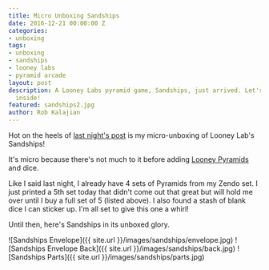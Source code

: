 ```yaml
---
title: Micro Unboxing Sandships
date: 2016-12-21 00:00:00 Z
categories:
- unboxing
tags:
- unboxing
- sandships
- looney labs
- pyramid arcade
layout: post
description: A Looney Labs pyramid game, Sandships, just arrived. Let's see what's
  inside!
featured: sandships2.jpg
author: Rob Kalajian
---
```


Hot on the heels of [last night's post](http://pawnsperspective.com/Looney-Labs-Holiday-Gift-Sandships/) is my micro-unboxing of Looney Lab's Sandships!

It's micro because there's not much to it before adding [Looney Pyramids](http://store.looneylabs.com/Looney-Pyramids-Rainbow?sc=2&category=1676) and dice.

Like I said last night, I already have 4 sets of Pyramids from my Zendo set. I just printed a 5th set today that didn't come out that great but will hold me over until I buy a full set of 5 (listed above). I also found a stash of blank dice I can sticker up. I'm all set to give this one a whirl!

Until then, here's Sandships in its unboxed glory.

![Sandships Envelope]({{ site.url }}/images/sandships/envelope.jpg)
![Sandships Envelope Back]({{ site.url }}/images/sandships/back.jpg)
![Sandships Parts]({{ site.url }}/images/sandships/parts.jpg)
